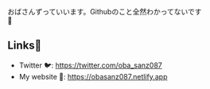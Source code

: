 おばさんずっていいます。Githubのこと全然わかってないです<br>🎈

## Links🔗
- Twitter 🐦: https://twitter.com/oba_sanz087
- My website 📑: https://obasanz087.netlify.app
